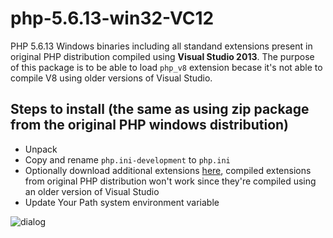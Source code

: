 # php-5.6.13-win32-VC12
PHP 5.6.13 Windows binaries including all standand extensions present in original PHP distribution compiled using **Visual Studio 2013**. The purpose of this package is to be able to load `php_v8` extension becase it's not able to compile V8 using older versions of Visual Studio.

## Steps to install (the same as using zip package from the original PHP windows distribution)
* Unpack
* Copy and rename `php.ini-development` to `php.ini`
* Optionally download additional extensions [here](https://github.com/maryo/php-5.5-windows-extensions), compiled extensions from original PHP distribution won't work since they're compiled using an older version of Visual Studio
* Update Your Path system environment variable

![dialog](http://static.xpertdeveloper.com/uploads/2011/09/environment_variable_2.jpg)
